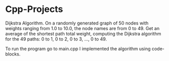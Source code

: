 # Cpp-Projects

Dijkstra Algorithm.
On a randomly generated graph of 50 nodes with weights ranging from 1.0 to 10.0,
the node names are from 0 to 49.
Get an average of the shortest path total weight, computing the Dijkstra algorithm for the 49 paths:
0 to 1, 0 to 2, 0 to 3, …, 0 to 49.

To run the program go to main.cpp
I implemented the algorithm using code-blocks.
